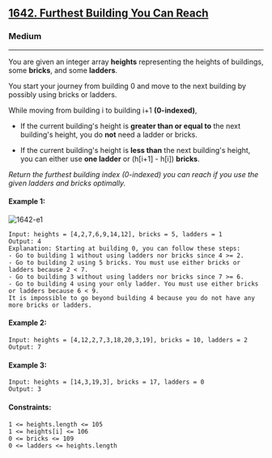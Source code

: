 [1642. Furthest Building You Can Reach](https://leetcode.com/problems/furthest-building-you-can-reach/description/?envType=daily-question&envId=2024-02-17)
---------------------------------------------------------------------------------------------------------------------------------------------

### Medium
---------------------------------------------------------------------------------------------------------------------------------------------

You are given an integer array **heights** representing the heights of buildings, some **bricks**, and some **ladders**.

You start your journey from building 0 and move to the next building by possibly using bricks or ladders.

While moving from building i to building i+1 **(0-indexed)**,

- If the current building's height is **greater than or equal to** the next building's height, you do **not** need a ladder or bricks.

- If the current building's height is **less than** the next building's height, you can either use **one ladder** or (h[i+1] - h[i]) **bricks**.

_Return the furthest building index (0-indexed) you can reach if you use the given ladders and bricks optimally._

#### Example 1:
![1642-e1](https://github.com/chandrikabijore/LeetCode-solutions/assets/93921178/7dfdd5c1-f161-4249-8c36-3803c2ae8086) 
```
Input: heights = [4,2,7,6,9,14,12], bricks = 5, ladders = 1
Output: 4
Explanation: Starting at building 0, you can follow these steps:
- Go to building 1 without using ladders nor bricks since 4 >= 2.
- Go to building 2 using 5 bricks. You must use either bricks or ladders because 2 < 7.
- Go to building 3 without using ladders nor bricks since 7 >= 6.
- Go to building 4 using your only ladder. You must use either bricks or ladders because 6 < 9.
It is impossible to go beyond building 4 because you do not have any more bricks or ladders.
```
#### Example 2:
```
Input: heights = [4,12,2,7,3,18,20,3,19], bricks = 10, ladders = 2
Output: 7
```
#### Example 3:
```
Input: heights = [14,3,19,3], bricks = 17, ladders = 0
Output: 3
``` 
#### Constraints:
```
1 <= heights.length <= 105
1 <= heights[i] <= 106
0 <= bricks <= 109
0 <= ladders <= heights.length
```
